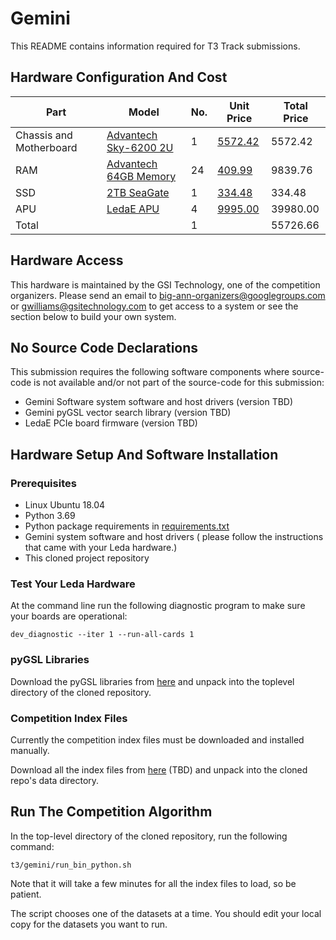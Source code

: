 # Gemini
  
This README contains information required for T3 Track submissions.

## Hardware Configuration And Cost

|Part                         |Model                                             |No. |Unit Price                                       |Total Price|
|-----------------------------|--------------------------------------------------|----|-------------------------------------------------|-----------|
|Chassis and Motherboard      |[Advantech Sky-6200 2U](cost/AdvantechSky6200.pdf)|   1|[5572.42](cost/AdvantechSky6200.pdf)             |    5572.42|
|RAM                          |[Advantech 64GB Memory](cost/RAM.pdf)             |  24|              [409.99](cost/RAM.pdf)             |    9839.76|
|SSD                          |[2TB SeaGate](cost/SSD.pdf)                       |   1|              [334.48](cost/SSD.pdf)             |     334.48|
|APU                          |[LedaE APU](cost/APU.pdf)                         |   4|             [9995.00](cost/GSIT-PO_Redacted.pdf)|   39980.00|
|Total                        |                                                  |   1|                                                 |   55726.66|

## Hardware Access

This hardware is maintained by the GSI Technology, one of the competition organizers.  Please send an email to big-ann-organizers@googlegroups.com or gwilliams@gsitechnology.com to get access to a system or see the section below to build your own system.

## No Source Code Declarations

This submission requires the following software components where source-code is not available and/or not part of the source-code for this submission:
* Gemini Software system software and host drivers (version TBD)
* Gemini pyGSL vector search library (version TBD)
* LedaE PCIe board firmware (version TBD)

## Hardware Setup And Software Installation

### Prerequisites

* Linux Ubuntu 18.04
* Python 3.69 
* Python package requirements in [requirements.txt](requirements.txt)
* Gemini system software and host drivers ( please follow the instructions that came with your Leda hardware.)
* This cloned project repository

### Test Your Leda Hardware

At the command line run the following diagnostic program to make sure your boards are operational:

```dev_diagnostic --iter 1 --run-all-cards 1```

### pyGSL Libraries

Download the pyGSL libraries from [here](https://storage.googleapis.com/bigann/gemini/gsl_resources.tar.gz.1) and unpack into the toplevel directory of the cloned repository.

### Competition Index Files

Currently the competition index files must be downloaded and installed manually.

Download all the index files from [here](tbd) (TBD) and unpack into the cloned repo's data directory.

## Run The Competition Algorithm

In the top-level directory of the cloned repository, run the following command:

```t3/gemini/run_bin_python.sh```

Note that it will take a few minutes for all the index files to load, so be patient.

The script chooses one of the datasets at a time.  You should edit your local copy for the datasets you want to run.
